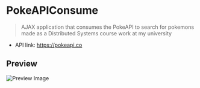 # PokeAPIConsume
> AJAX application that consumes the PokeAPI to search for pokemons made as a Distributed Systems course work at my university

- API link: https://pokeapi.co

## Preview
![Preview Image](https://user-images.githubusercontent.com/84094066/206539132-87044bdc-bb92-4645-a316-031227f5350e.png)

